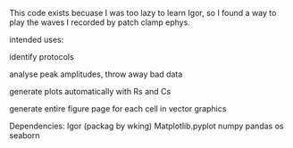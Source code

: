 This code exists becuase I was too lazy to learn Igor, so I found a way to play the waves I recorded by patch clamp ephys.

intended uses:

identify protocols

analyse peak amplitudes, throw away bad data

generate plots automatically with Rs and Cs

generate entire figure page for each cell in vector graphics

Dependencies:
Igor (packag by wking)
Matplotlib.pyplot
numpy
pandas
os
seaborn
